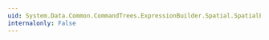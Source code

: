 ```yaml
---
uid: System.Data.Common.CommandTrees.ExpressionBuilder.Spatial.SpatialEdmFunctions.PointCount(System.Data.Common.CommandTrees.DbExpression)
internalonly: False
---
```

